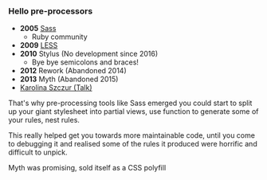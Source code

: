 ### Hello pre-processors

* **2005** [Sass](http://sass-lang.com/)
  * Ruby community
* **2009** [LESS](http://lesscss.org/)
* **2010** Stylus (No development since 2016)
  * Bye bye semicolons and braces!
* **2012** Rework (Abandoned 2014)
* **2013** Myth (Abandoned 2015)
* [Karolina Szczur (Talk)](https://www.youtube.com/watch?v=1vbBLc-fgWk)

<aside class="notes">
That's why pre-processing tools like Sass emerged you could start to split up your giant stylesheet into partial views, use function to generate some of your rules, nest rules.

This really helped get you towards more maintainable code, until you come to debugging it and realised some of the rules it produced were horrific and difficult to unpick.

Myth was promising, sold itself as a CSS polyfill
</aside>
